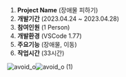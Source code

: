 1. __Project Name__ (장애물 피하기)
2.  __개발기간__ (2023.04.24 ~ 2023.04.28)
3.  __참여인원__ (1 Person)
4.  __개발환경__ (VSCode 1.77)
5.  __주요기능__ (장애물, 이동) 
6.  __작업시간__ (33시간) 

![avoid_o](https://user-images.githubusercontent.com/128342082/235048095-3bc376dd-df0d-4c6c-8fe5-16b30d734c8a.gif)![avoid_o (1)](https://user-images.githubusercontent.com/128342082/235048287-fb07a266-7227-4fd0-afd0-e550a9d5a305.gif)

